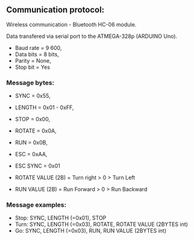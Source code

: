 ## Communication protocol:

Wireless communication - Bluetooth HC-06 module.

Data transfered via serial port to the ATMEGA-328p (ARDUINO Uno).

- Baud rate = 9 600,
- Data bits = 8 bits,
- Parity = None,
- Stop bit = Yes

### Message bytes:

- SYNC     = 0x55,
- LENGTH   = 0x01 - 0xFF,
- STOP     = 0x00,
- ROTATE   = 0x0A,
- RUN      = 0x0B,
- ESC      = 0xAA,
- ESC SYNC = 0x01

- ROTATE VALUE (2B) = Turn right  > 0 > Turn Left
- RUN VALUE (2B)    = Run Forward > 0 > Run Backward

### Message examples:

- Stop: SYNC, LENGTH (=0x01), STOP
- Turn: SYNC, LENGTH (=0x03), ROTATE, ROTATE VALUE (2BYTES int)
- Go:   SYNC, LENGTH (=0x03), RUN, RUN VALUE (2BYTES int)
